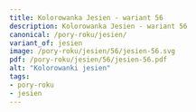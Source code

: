 ```yaml
---
title: Kolorowanka Jesien - wariant 56
description: Kolorowanka Jesien - wariant 56
canonical: /pory-roku/jesien/
variant_of: jesien
image: /pory-roku/jesien/56/jesien-56.svg
pdf: /pory-roku/jesien/56/jesien-56.pdf
alt: "Kolorowanki jesien"
tags:
- pory-roku
- jesien
---
```

